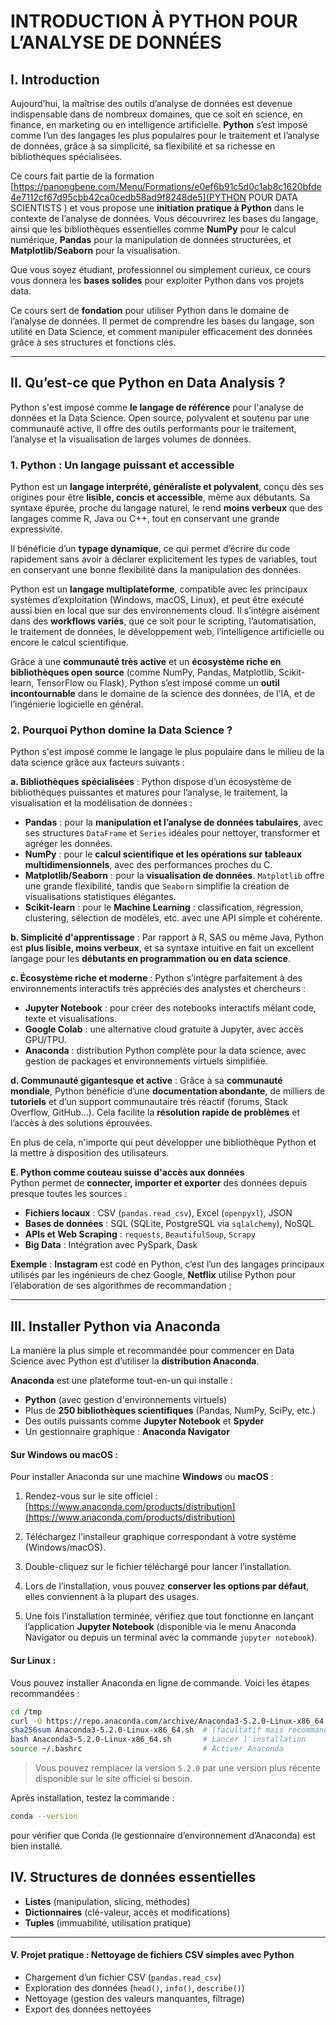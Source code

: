 # **INTRODUCTION À PYTHON POUR L’ANALYSE DE DONNÉES**

## **I. Introduction**  

Aujourd’hui, la maîtrise des outils d’analyse de données est devenue indispensable dans de nombreux domaines, que ce soit en science, en finance, en marketing ou en intelligence artificielle. **Python** s’est imposé comme l’un des langages les plus populaires pour le traitement et l’analyse de données, grâce à sa simplicité, sa flexibilité et sa richesse en bibliothèques spécialisées.  

Ce cours fait partie de la formation [https://panongbene.com/Menu/Formations/e0ef6b91c5d0c1ab8c1620bfde4e7112cf67d95cbb42ca0cedb58ad9f8248de5](PYTHON POUR DATA SCIENTISTS
) et vous propose une **initiation pratique à Python** dans le contexte de l’analyse de données. Vous découvrirez les bases du langage, ainsi que les bibliothèques essentielles comme **NumPy** pour le calcul numérique, **Pandas** pour la manipulation de données structurées, et **Matplotlib/Seaborn** pour la visualisation.  

Que vous soyez étudiant, professionnel ou simplement curieux, ce cours vous donnera les **bases solides** pour exploiter Python dans vos projets data. 

Ce cours sert de **fondation** pour utiliser Python dans le domaine de l’analyse de données. Il permet de comprendre les bases du langage, son utilité en Data Science, et comment manipuler efficacement des données grâce à ses structures et fonctions clés.  

---

## **II. Qu’est-ce que Python en Data Analysis ?**  

Python s'est imposé comme **le langage de référence** pour l'analyse de données et la Data Science. Open source, polyvalent et soutenu par une communauté active, Il offre des outils performants pour le traitement, l’analyse et la visualisation de larges volumes de données. 

### **1. Python : Un langage puissant et accessible**  

Python est un **langage interprété, généraliste et polyvalent**, conçu dès ses origines pour être **lisible, concis et accessible**, même aux débutants. Sa syntaxe épurée, proche du langage naturel, le rend **moins verbeux** que des langages comme R, Java ou C++, tout en conservant une grande expressivité.

Il bénéficie d’un **typage dynamique**, ce qui permet d’écrire du code rapidement sans avoir à déclarer explicitement les types de variables, tout en conservant une bonne flexibilité dans la manipulation des données.

Python est un **langage multiplateforme**, compatible avec les principaux systèmes d’exploitation (Windows, macOS, Linux), et peut être exécuté aussi bien en local que sur des environnements cloud. Il s’intègre aisément dans des **workflows variés**, que ce soit pour le scripting, l’automatisation, le traitement de données, le développement web, l’intelligence artificielle ou encore le calcul scientifique.

Grâce à une **communauté très active** et un **écosystème riche en bibliothèques open source** (comme NumPy, Pandas, Matplotlib, Scikit-learn, TensorFlow ou Flask), Python s’est imposé comme un **outil incontournable** dans le domaine de la science des données, de l’IA, et de l’ingénierie logicielle en général.

### **2. Pourquoi Python domine la Data Science ?**  

Python s'est imposé comme le langage le plus populaire dans le milieu de la data science grâce aux facteurs suivants :

**a. Bibliothèques spécialisées** :
Python dispose d’un écosystème de bibliothèques puissantes et matures pour l’analyse, le traitement, la visualisation et la modélisation de données :

* **Pandas** : pour la **manipulation et l’analyse de données tabulaires**, avec ses structures `DataFrame` et `Series` idéales pour nettoyer, transformer et agréger les données.
* **NumPy** : pour le **calcul scientifique et les opérations sur tableaux multidimensionnels**, avec des performances proches du C.
* **Matplotlib/Seaborn** : pour la **visualisation de données**. `Matplotlib` offre une grande flexibilité, tandis que `Seaborn` simplifie la création de visualisations statistiques élégantes.
* **Scikit-learn** : pour le **Machine Learning** : classification, régression, clustering, sélection de modèles, etc. avec une API simple et cohérente.

**b. Simplicité d'apprentissage** :
Par rapport à R, SAS ou même Java, Python est **plus lisible, moins verbeux**, et sa syntaxe intuitive en fait un excellent langage pour les **débutants en programmation ou en data science**.

**c. Écosystème riche et moderne** :
Python s’intègre parfaitement à des environnements interactifs très appréciés des analystes et chercheurs :

* **Jupyter Notebook** : pour créer des notebooks interactifs mêlant code, texte et visualisations.
* **Google Colab** : une alternative cloud gratuite à Jupyter, avec accès GPU/TPU.
* **Anaconda** : distribution Python complète pour la data science, avec gestion de packages et environnements virtuels simplifiée.

**d. Communauté gigantesque et active** :
Grâce à sa **communauté mondiale**, Python bénéficie d’une **documentation abondante**, de milliers de **tutoriels** et d’un support communautaire très réactif (forums, Stack Overflow, GitHub…). Cela facilite la **résolution rapide de problèmes** et l’accès à des solutions éprouvées.

En plus de cela, n'importe qui peut développer une bibliothèque Python et la mettre à disposition des utilisateurs.

**E. Python comme couteau suisse d'accès aux données**  
Python permet de **connecter, importer et exporter** des données depuis presque toutes les sources :  
- **Fichiers locaux** : CSV (`pandas.read_csv`), Excel (`openpyxl`), JSON  
- **Bases de données** : SQL (SQLite, PostgreSQL via `sqlalchemy`), NoSQL  
- **APIs et Web Scraping** : `requests`, `BeautifulSoup`, `Scrapy`  
- **Big Data** : Intégration avec PySpark, Dask  

**Exemple** : **Instagram** est codé en Python,  c’est l’un des langages principaux utilisés par les ingénieurs de chez Google, **Netflix** utilise Python pour l’élaboration de ses algorithmes de recommandation ;

---

## **III. Installer Python via Anaconda**

La manière la plus simple et recommandée pour commencer en Data Science avec Python est d’utiliser la **distribution Anaconda**.

**Anaconda** est une plateforme tout-en-un qui installe :

* **Python** (avec gestion d'environnements virtuels)
* Plus de **250 bibliothèques scientifiques** (Pandas, NumPy, SciPy, etc.)
* Des outils puissants comme **Jupyter Notebook** et **Spyder**
* Un gestionnaire graphique : **Anaconda Navigator**


#### **Sur Windows ou macOS** :

Pour installer Anaconda sur une machine **Windows** ou **macOS** :

1. Rendez-vous sur le site officiel : [https://www.anaconda.com/products/distribution](https://www.anaconda.com/products/distribution)
   
3. Téléchargez l’installeur graphique correspondant à votre système (Windows/macOS).

4. Double-cliquez sur le fichier téléchargé pour lancer l’installation.

5. Lors de l’installation, vous pouvez **conserver les options par défaut**, elles conviennent à la plupart des usages.

6. Une fois l’installation terminée, vérifiez que tout fonctionne en lançant l’application **Jupyter Notebook** (disponible via le menu Anaconda Navigator ou depuis un terminal avec la commande `jupyter notebook`).

#### **Sur Linux** :

Vous pouvez installer Anaconda en ligne de commande. Voici les étapes recommandées :

```bash
cd /tmp
curl -O https://repo.anaconda.com/archive/Anaconda3-5.2.0-Linux-x86_64.sh
sha256sum Anaconda3-5.2.0-Linux-x86_64.sh  # (facultatif mais recommandé)
bash Anaconda3-5.2.0-Linux-x86_64.sh       # Lancer l'installation
source ~/.bashrc                           # Activer Anaconda
```

> Vous pouvez remplacer la version `5.2.0` par une version plus récente disponible sur le site officiel si besoin.

Après installation, testez la commande :

```bash
conda --version
```
pour vérifier que Conda (le gestionnaire d’environnement d’Anaconda) est bien installé.

## **IV. Structures de données essentielles**  
- **Listes** (manipulation, slicing, méthodes)  
- **Dictionnaires** (clé-valeur, accès et modifications)  
- **Tuples** (immuabilité, utilisation pratique)  

---

#### **V. Projet pratique : Nettoyage de fichiers CSV simples avec Python**  
- Chargement d’un fichier CSV (`pandas.read_csv`)  
- Exploration des données (`head()`, `info()`, `describe()`)  
- Nettoyage (gestion des valeurs manquantes, filtrage)  
- Export des données nettoyées  

